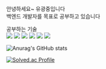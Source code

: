 안녕하세요~
유광중입니다 <br>
백엔드 개발자를 목표로 공부하고 있습니다 <br>

공부하는 기술 <br>
<img src="https://img.shields.io/badge/Java-F7DF1E?style=flat&logo=javascript&logoColor=white"/>
<img src="https://img.shields.io/badge/mysql-4479A1?style=flat&logo=mysql&logoColor=white"/>
<img src="https://img.shields.io/badge/Javascript-F7DF1E?style=flat&logo=javascript&logoColor=white"/>
<img src="https://img.shields.io/badge/html5-E34F26?style=flat&logo=html5&logoColor=white"/>
<img src="https://img.shields.io/badge/css3-1572B6?style=flat&logo=css3&logoColor=white"/>
<img src="https://img.shields.io/badge/nodejs-339933?style=flat&logo=nodedotjs&logoColor=white"/>


![Anurag's GitHub stats](https://github-readme-stats.vercel.app/api?username=isac7722&theme=default_icons=true)

[![Solved.ac Profile](http://mazassumnida.wtf/api/v2/generate_badge?boj=isac7722)](https://solved.ac/isac7722/)
